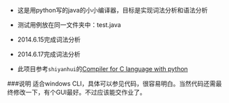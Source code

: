 
- 这是用python写的java的小小编译器，目标是实现词法分析和语法分析

- 测试用例放在同一文件夹中：test.java

- 2014.6.15完成词法分析

- 2014.6.17完成词法分析

- 此项目参考`shiyanhui`的[Compiler for C language with python](https://github.com/shiyanhui/Compiler)

###说明
适合windows CLI，具体可以参见代码，很容易明白。当然代码还需最终修改一下，有个GUI最好。不过应该能交作业了。
